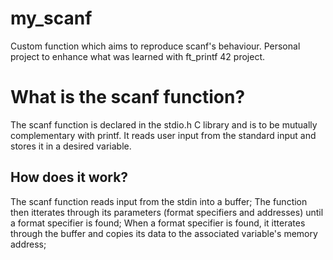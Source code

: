 # my_scanf
Custom function which aims to reproduce scanf's behaviour. Personal project to enhance what was learned with ft_printf 42 project.

# What is the scanf function?
The scanf function is declared in the stdio.h C library and is to be mutually complementary with printf. It reads user input from the standard input and stores it in a desired variable.

## How does it work?
The scanf function reads input from the stdin into a buffer;
The function then itterates through its parameters (format specifiers and addresses) until a format specifier is found;
When a format specifier is found, it itterates through the buffer and copies its data to the associated variable's memory address;
